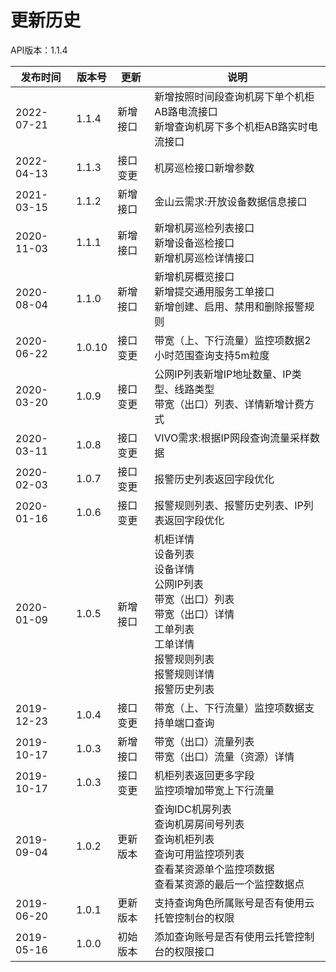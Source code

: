 # 更新历史 #
API版本：1.1.4

|发布时间|版本号|更新|说明|
|---|---|---|---|
|2022-07-21|1.1.4|新增接口|新增按照时间段查询机房下单个机柜AB路电流接口<br>新增查询机房下多个机柜AB路实时电流接口|
|2022-04-13|1.1.3|接口变更|机房巡检接口新增参数|
|2021-03-15|1.1.2|新增接口|金山云需求:开放设备数据信息接口|
|2020-11-03|1.1.1|新增接口|新增机房巡检列表接口<br>新增设备巡检接口<br>新增机房巡检详情接口|
|2020-08-04|1.1.0|新增接口|新增机房概览接口<br>新增提交通用服务工单接口<br>新增创建、启用、禁用和删除报警规则|
|2020-06-22|1.0.10|接口变更|带宽（上、下行流量）监控项数据2小时范围查询支持5m粒度|
|2020-03-20|1.0.9|接口变更|公网IP列表新增IP地址数量、IP类型、线路类型<br>带宽（出口）列表、详情新增计费方式|
|2020-03-11|1.0.8|接口变更|VIVO需求:根据IP网段查询流量采样数据|
|2020-02-03|1.0.7|接口变更|报警历史列表返回字段优化|
|2020-01-16|1.0.6|接口变更|报警规则列表、报警历史列表、IP列表返回字段优化|
|2020-01-09|1.0.5|新增接口|机柜详情<br>设备列表<br>设备详情<br>公网IP列表<br>带宽（出口）列表<br>带宽（出口）详情<br>工单列表<br>工单详情<br>报警规则列表<br>报警规则详情<br>报警历史列表|
|2019-12-23|1.0.4|接口变更|带宽（上、下行流量）监控项数据支持单端口查询|
|2019-10-17|1.0.3|新增接口|带宽（出口）流量列表<br>带宽（出口）流量（资源）详情<br>|
|2019-10-17|1.0.3|接口变更|机柜列表返回更多字段<br>监控项增加带宽上下行流量|
|2019-09-04|1.0.2|更新版本|查询IDC机房列表<br>查询机房房间号列表<br>查询机柜列表<br>查询可用监控项列表<br>查看某资源单个监控项数据<br>查看某资源的最后一个监控数据点|
|2019-06-20|1.0.1|更新版本|支持查询角色所属账号是否有使用云托管控制台的权限|
|2019-05-16|1.0.0|初始版本|添加查询账号是否有使用云托管控制台的权限接口|
